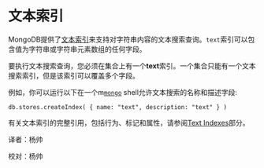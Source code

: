 # 文本索引
MongoDB提供了[文本索引](https://docs.mongodb.com/master/core/index-text/#index-feature-text)来支持对字符串内容的文本搜索查询。`text`索引可以包含值为字符串或字符串元素数组的任何字段。

要执行文本搜索查询，您必须在集合上有一个**text**索引。一个集合只能有一个文本搜索索引，但是该索引可以覆盖多个字段。

例如，你可以运行以下在一个m[`mongo`](https://docs.mongodb.com/master/reference/program/mongo/#bin.mongo)  shell允许文本搜索的名称和描述字段:

```shell
db.stores.createIndex( { name: "text", description: "text" } )
```

有关文本索引的完整引用，包括行为、标记和属性，请参阅[Text Indexes](https://docs.mongodb.com/manual/core/index-text/)部分。



译者：杨帅

校对：杨帅